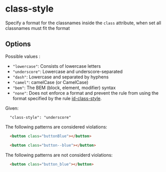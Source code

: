 # class-style

Specify a format for the classnames inside the `class` attribute, when set all classnames must fit the format

## Options

Possible values :

* `"lowercase"`: Consists of lowercase letters
* `"underscore"`: Lowercase and underscore-separated
* `"dash"`: Lowercase and separated by hyphens
* `"camel"`: camelCase (or CamelCase)
* `"bem"`: The BEM (block, element, modifier) syntax
* `"none"`: Does not enforce a format and prevent the rule from using the format specified by the rule [id-class-style](../id-class-style/README.md).

Given:

```
  "class-style": "underscore"
```

The following patterns are considered violations:

```html
  <button class="buttonBlue"></button>
```

```html
  <button class="button--blue"></button>
```

The following patterns are not considerd violations:

```html
  <button class="button_blue"></button>
```
